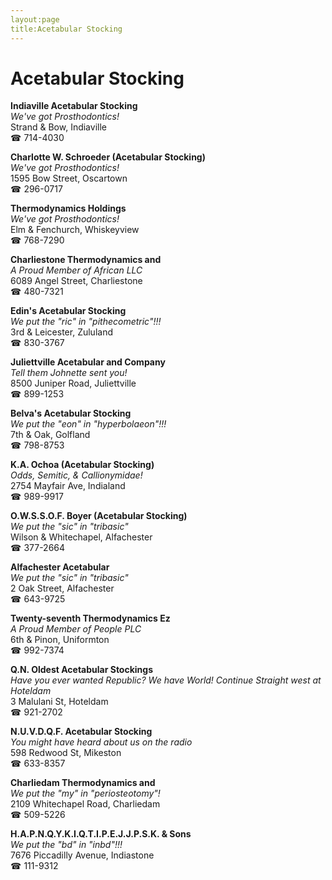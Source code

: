 ```yaml
---
layout:page
title:Acetabular Stocking
---
```

# Acetabular Stocking

**Indiaville Acetabular Stocking**  
_We've got Prosthodontics!_  
Strand & Bow, Indiaville  
☎ 714-4030



**Charlotte W. Schroeder (Acetabular Stocking)**  
_We've got Prosthodontics!_  
1595 Bow Street, Oscartown  
☎ 296-0717



**Thermodynamics Holdings**  
_We've got Prosthodontics!_  
Elm & Fenchurch, Whiskeyview  
☎ 768-7290



**Charliestone Thermodynamics and**  
_A Proud Member of African LLC_  
6089 Angel Street, Charliestone  
☎ 480-7321



**Edin's Acetabular Stocking**  
_We put the "ric" in "pithecometric"!!!_  
3rd & Leicester, Zululand  
☎ 830-3767



**Juliettville Acetabular and Company**  
_Tell them Johnette sent you!_  
8500 Juniper Road, Juliettville  
☎ 899-1253



**Belva's Acetabular Stocking**  
_We put the "eon" in "hyperbolaeon"!!!_  
7th & Oak, Golfland  
☎ 798-8753



**K.A. Ochoa (Acetabular Stocking)**  
_Odds, Semitic, & Callionymidae!_  
2754 Mayfair Ave, Indialand  
☎ 989-9917



**O.W.S.S.O.F. Boyer (Acetabular Stocking)**  
_We put the "sic" in "tribasic"_  
Wilson & Whitechapel, Alfachester  
☎ 377-2664



**Alfachester Acetabular**  
_We put the "sic" in "tribasic"_  
2 Oak Street, Alfachester  
☎ 643-9725



**Twenty-seventh Thermodynamics Ez**  
_A Proud Member of People PLC_  
6th & Pinon, Uniformton  
☎ 992-7374



**Q.N. Oldest Acetabular Stockings**  
_Have you ever wanted Republic? We have World! 
Continue Straight west at Hoteldam_  
3 Malulani St, Hoteldam  
☎ 921-2702



**N.U.V.D.Q.F. Acetabular Stocking**  
_You might have heard about us on the radio_  
598 Redwood St, Mikeston  
☎ 633-8357



**Charliedam Thermodynamics and**  
_We put the "my" in "periosteotomy"!_  
2109 Whitechapel Road, Charliedam  
☎ 509-5226



**H.A.P.N.Q.Y.K.I.Q.T.I.P.E.J.J.P.S.K. & Sons**  
_We put the "bd" in "inbd"!!!_  
7676 Piccadilly Avenue, Indiastone  
☎ 111-9312



